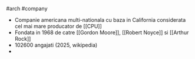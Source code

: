 #arch #company
- Companie americana multi-nationala cu baza in California considerata cel mai mare producator de [[CPU]] 
- Fondata in 1968 de catre [[Gordon Moore]], [[Robert Noyce]] si [[Arthur Rock]]
- 102600 angajati (2025, wikipedia)
- 